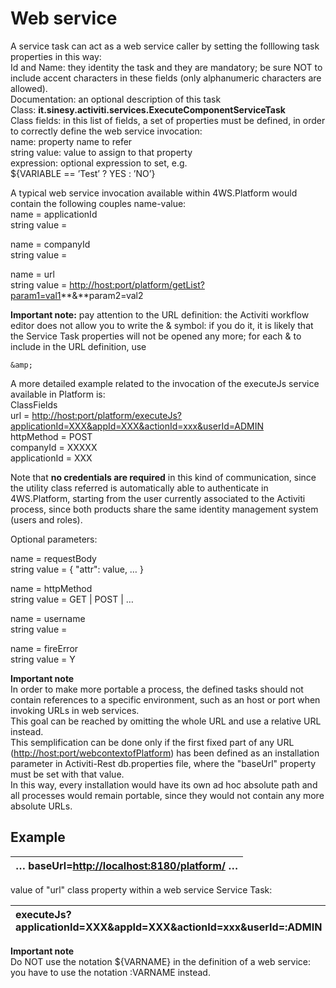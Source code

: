 # Web service

A service task can act as a web service caller by setting the folllowing task properties in this way:  
Id and Name: they identity the task and they are mandatory; be sure NOT to include accent characters in these fields \(only alphanumeric characters are allowed\).  
Documentation: an optional description of this task  
Class: **it.sinesy.activiti.services.ExecuteComponentServiceTask**  
Class fields: in this list of fields, a set of properties must be defined, in order to correctly define the web service invocation:  
name: property name to refer  
string value: value to assign to that property  
expression: optional expression to set, e.g.  
${VARIABLE == ’Test’ ? YES : ’NO’}

A typical web service invocation available within 4WS.Platform would contain the following couples name-value:  
name = applicationId  
string value =

name = companyId  
string value =

name = url  
string value = [http://host:port/platform/getList?param1=val1](http://host:port/platform/getList?param1=val1)**&**param2=val2

**Important note:** pay attention to the URL definition: the Activiti workflow editor does not allow you to write the & symbol: if you do it, it is likely that the Service Task properties will not be opened any more; for each & to include in the URL definition, use

```text
&amp;
```

A more detailed example related to the invocation of the executeJs service available in Platform is:  
ClassFields  
url = [http://host:port/platform/executeJs?applicationId=XXX&appId=XXX&actionId=xxx&userId=ADMIN](http://host:port/platform/executeJs?applicationId=XXX&amp;appId=XXX&amp;actionId=xxx&amp;userId=ADMIN)  
httpMethod = POST  
companyId = XXXXX  
applicationId = XXX

Note that **no credentials are required** in this kind of communication, since the utility class referred is automatically able to authenticate in 4WS.Platform, starting from the user currently associated to the Activiti process, since both products share the same identity management system \(users and roles\).

Optional parameters:

name = requestBody  
string value = { "attr": value, … }

name = httpMethod  
string value = GET \| POST \| …

name = username  
string value =

name = fireError  
string value = Y

**Important note**  
In order to make more portable a process, the defined tasks should not contain references to a specific environment, such as an host or port when invoking URLs in web services.  
This goal can be reached by omitting the whole URL and use a relative URL instead.  
This semplification can be done only if the first fixed part of any URL \([http://host:port/webcontextofPlatform](http://host:port/webcontextofPlatform)\) has been defined as an installation parameter in Activiti-Rest db.properties file, where the "baseUrl" property must be set with that value.  
In this way, every installation would have its own ad hoc absolute path and all processes would remain portable, since they would not contain any more absolute URLs.

## Example

| … baseUrl=[http://localhost:8180/platform/](http://localhost:8180/platform/) … |
| :--- |


value of "url" class property within a web service Service Task:

| executeJs?applicationId=XXX&appId=XXX&actionId=xxx&userId=:ADMIN |
| :--- |


**Important note**  
Do NOT use the notation ${VARNAME} in the definition of a web service: you have to use the notation :VARNAME instead.

